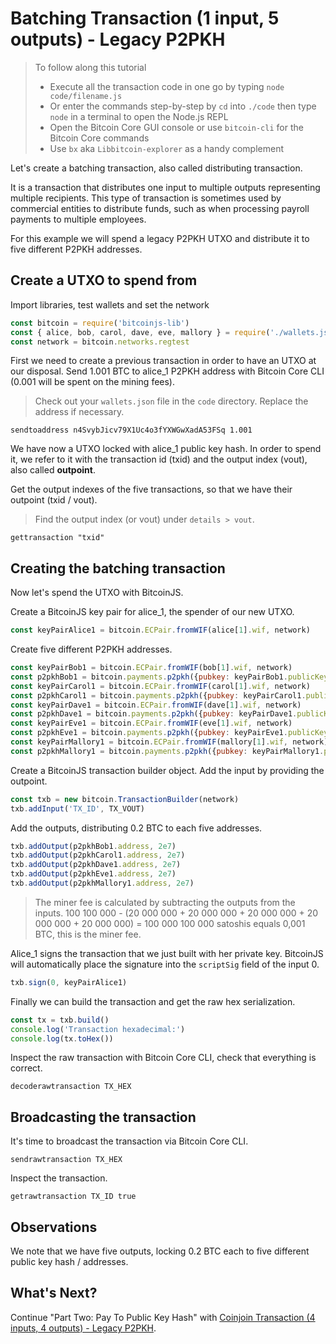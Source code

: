 # Batching Transaction \(1 input, 5 outputs\) - Legacy P2PKH

> To follow along this tutorial
>
> * Execute all the transaction code in one go by typing `node code/filename.js`   
> * Or enter the commands step-by-step by `cd` into `./code` then type `node` in a terminal to open the Node.js REPL   
> * Open the Bitcoin Core GUI console or use `bitcoin-cli` for the Bitcoin Core commands
> * Use `bx` aka `Libbitcoin-explorer` as a handy complement

Let's create a batching transaction, also called distributing transaction.

It is a transaction that distributes one input to multiple outputs representing multiple recipients. This type of transaction is sometimes used by commercial entities to distribute funds, such as when processing payroll payments to multiple employees.

For this example we will spend a legacy P2PKH UTXO and distribute it to five different P2PKH addresses.

## Create a UTXO to spend from

Import libraries, test wallets and set the network

```javascript
const bitcoin = require('bitcoinjs-lib')
const { alice, bob, carol, dave, eve, mallory } = require('./wallets.json')
const network = bitcoin.networks.regtest
```

First we need to create a previous transaction in order to have an UTXO at our disposal. Send 1.001 BTC to alice\_1 P2PKH address with Bitcoin Core CLI \(0.001 will be spent on the mining fees\).
> Check out your `wallets.json` file in the `code` directory. Replace the address if necessary.
```shell
sendtoaddress n4SvybJicv79X1Uc4o3fYXWGwXadA53FSq 1.001
```

We have now a UTXO locked with alice\_1 public key hash. In order to spend it, we refer to it with the transaction id \(txid\) and the output index \(vout\), also called **outpoint**.

Get the output indexes of the five transactions, so that we have their outpoint \(txid / vout\).
> Find the output index \(or vout\) under `details > vout`.
```shell
gettransaction "txid"
```

## Creating the batching transaction

Now let's spend the UTXO with BitcoinJS.

Create a BitcoinJS key pair for alice\_1, the spender of our new UTXO.

```javascript
const keyPairAlice1 = bitcoin.ECPair.fromWIF(alice[1].wif, network)
```

Create five different P2PKH addresses.

```javascript
const keyPairBob1 = bitcoin.ECPair.fromWIF(bob[1].wif, network)
const p2pkhBob1 = bitcoin.payments.p2pkh({pubkey: keyPairBob1.publicKey, network})
const keyPairCarol1 = bitcoin.ECPair.fromWIF(carol[1].wif, network)
const p2pkhCarol1 = bitcoin.payments.p2pkh({pubkey: keyPairCarol1.publicKey, network})
const keyPairDave1 = bitcoin.ECPair.fromWIF(dave[1].wif, network)
const p2pkhDave1 = bitcoin.payments.p2pkh({pubkey: keyPairDave1.publicKey, network})
const keyPairEve1 = bitcoin.ECPair.fromWIF(eve[1].wif, network)
const p2pkhEve1 = bitcoin.payments.p2pkh({pubkey: keyPairEve1.publicKey, network})
const keyPairMallory1 = bitcoin.ECPair.fromWIF(mallory[1].wif, network)
const p2pkhMallory1 = bitcoin.payments.p2pkh({pubkey: keyPairMallory1.publicKey, network})
```

Create a BitcoinJS transaction builder object. Add the input by providing the outpoint.

```javascript
const txb = new bitcoin.TransactionBuilder(network)
txb.addInput('TX_ID', TX_VOUT)
```

Add the outputs, distributing 0.2 BTC to each five addresses.

```javascript
txb.addOutput(p2pkhBob1.address, 2e7)
txb.addOutput(p2pkhCarol1.address, 2e7) 
txb.addOutput(p2pkhDave1.address, 2e7)
txb.addOutput(p2pkhEve1.address, 2e7)
txb.addOutput(p2pkhMallory1.address, 2e7)
```

> The miner fee is calculated by subtracting the outputs from the inputs. 100 100 000 - \(20 000 000 + 20 000 000 + 20 000 000 + 20 000 000 + 20 000 000\) = 100 000 100 000 satoshis equals 0,001 BTC, this is the miner fee.

Alice\_1 signs the transaction that we just built with her private key. BitcoinJS will automatically place the signature into the `scriptSig` field of the input 0.

```javascript
txb.sign(0, keyPairAlice1)
```

Finally we can build the transaction and get the raw hex serialization.

```javascript
const tx = txb.build()
console.log('Transaction hexadecimal:')
console.log(tx.toHex())
```

Inspect the raw transaction with Bitcoin Core CLI, check that everything is correct.

```shell
decoderawtransaction TX_HEX
```

## Broadcasting the transaction

It's time to broadcast the transaction via Bitcoin Core CLI.

```shell
sendrawtransaction TX_HEX
```

Inspect the transaction.

```shell
getrawtransaction TX_ID true
```

## Observations

We note that we have five outputs, locking 0.2 BTC each to five different public key hash / addresses.

## What's Next?

Continue "Part Two: Pay To Public Key Hash" with [Coinjoin Transaction \(4 inputs, 4 outputs\) - Legacy P2PKH](p2pkh_coinjoin_tx_4_4.md).

